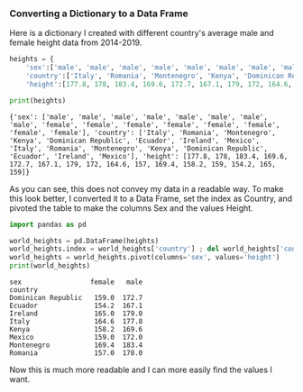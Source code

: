 ### Converting a Dictionary to a Data Frame
Here is a dictionary I created with different country's average male and female height data from 2014-2019.


```python
heights = {
    'sex':['male', 'male', 'male', 'male', 'male', 'male', 'male', 'male', 'female', 'female', 'female', 'female', 'female', 'female', 'female', 'female'],
    'country':['Italy', 'Romania', 'Montenegro', 'Kenya', 'Dominican Republic', 'Ecuador', 'Ireland', 'Mexico', 'Italy', 'Romania', 'Montenegro', 'Kenya', 'Dominican Republic', 'Ecuador', 'Ireland', 'Mexico'],
    'height':[177.8, 178, 183.4, 169.6, 172.7, 167.1, 179, 172, 164.6, 157, 169.4, 158.2, 159, 154.2, 165, 159]}

print(heights)
```

    {'sex': ['male', 'male', 'male', 'male', 'male', 'male', 'male', 'male', 'female', 'female', 'female', 'female', 'female', 'female', 'female', 'female'], 'country': ['Italy', 'Romania', 'Montenegro', 'Kenya', 'Dominican Republic', 'Ecuador', 'Ireland', 'Mexico', 'Italy', 'Romania', 'Montenegro', 'Kenya', 'Dominican Republic', 'Ecuador', 'Ireland', 'Mexico'], 'height': [177.8, 178, 183.4, 169.6, 172.7, 167.1, 179, 172, 164.6, 157, 169.4, 158.2, 159, 154.2, 165, 159]}


As you can see, this does not convey my data in a readable way. To make this look better, I converted it to a Data Frame, set the index as Country, and pivoted the table to make the columns Sex and the values Height.


```python
import pandas as pd

world_heights = pd.DataFrame(heights)
world_heights.index = world_heights['country'] ; del world_heights['country']
world_heights = world_heights.pivot(columns='sex', values='height')
print(world_heights)
```

    sex                 female   male
    country                          
    Dominican Republic   159.0  172.7
    Ecuador              154.2  167.1
    Ireland              165.0  179.0
    Italy                164.6  177.8
    Kenya                158.2  169.6
    Mexico               159.0  172.0
    Montenegro           169.4  183.4
    Romania              157.0  178.0


Now this is much more readable and I can more easily find the values I want.
